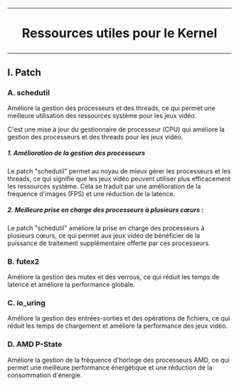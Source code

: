 ------------------------------------------------------------------------------------------------------------------------
# <p align='center'> Ressources utiles pour le Kernel </p>

------------------------------------------------------------------------------------------------------------------------
## I. Patch
### A. schedutil
Améliore la gestion des processeurs et des threads, ce qui permet une meilleure utilisation des ressources système pour les jeux vidéo.

C'est une mise à jour du gestionnaire de processeur (CPU) qui améliore la gestion des processeurs et des threads pour les jeux vidéo.

##### 1. Amélioration de la gestion des processeurs
Le patch "schedutil" permet au noyau de mieux gérer les processeurs et les threads, ce qui signifie que les jeux vidéo peuvent utiliser plus efficacement les ressources système. Cela se traduit par une amélioration de la fréquence d'images (FPS) et une réduction de la latence.

##### 2. Meilleure prise en charge des processeurs à plusieurs cœurs :
Le patch "schedutil" améliore la prise en charge des processeurs à plusieurs cœurs, ce qui permet aux jeux vidéo de bénéficier de la puissance de traitement supplémentaire offerte par ces processeurs.





### B. futex2
Améliore la gestion des mutex et des verrous, ce qui réduit les temps de latence et améliore la performance globale.

### C. io_uring
Améliore la gestion des entrées-sorties et des opérations de fichiers, ce qui réduit les temps de chargement et améliore la performance des jeux vidéo.

### D. AMD P-State
Améliore la gestion de la fréquence d'horloge des processeurs AMD, ce qui permet une meilleure performance énergétique et une réduction de la consommation d'énergie.
